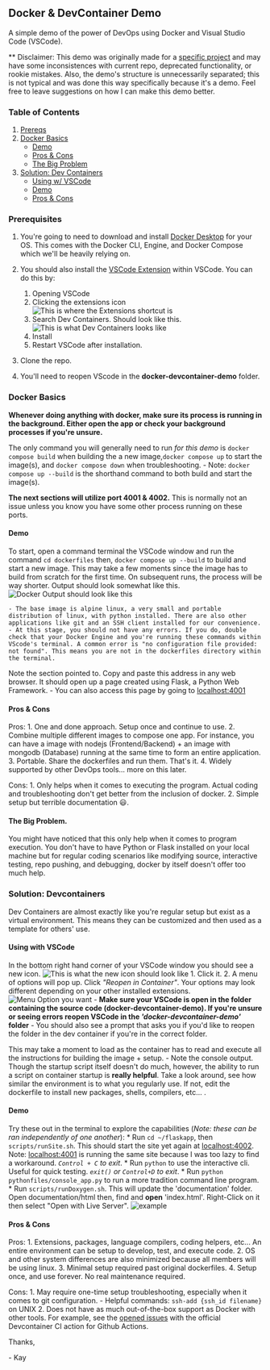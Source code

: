 ## Docker & DevContainer Demo

A simple demo of the power of DevOps using Docker and Visual Studio Code (VSCode).

** Disclaimer: This demo was originally made for a [specific project](https://github.com/HelloWorldSeniorProject/AirKeys) and may have some inconsistences with current repo, deprecated functionality, or rookie mistakes. Also, the demo's structure is unnecessarily separated; this is not typical and was done this way specifically because it's a demo. Feel free to leave suggestions on how I can make this demo better.

### Table of Contents
1. [Prereqs](#prerequisites)
2. [Docker Basics](#docker-basics)
    * [Demo](#demo)
    * [Pros & Cons](#pros--cons)
    * [The Big Problem](#the-big-problem)
3. [Solution: Dev Containers](#solution-devcontainers)
    * [Using w/ VSCode](#using-with-vscode)
    * [Demo](#demo-1)
    * [Pros & Cons](#pros--cons)


### Prerequisites

1. You're going to need to download and install [Docker Desktop](https://www.docker.com/products/docker-desktop/) for your OS. This comes with the Docker CLI, Engine, and Docker Compose which we'll be heavily relying on.

2. You should also install the [VSCode Extension](https://marketplace.visualstudio.com/items?itemName=ms-vscode-remote.remote-containers) within VSCode. You can do this by:
    1)  Opening VSCode
    2)  Clicking the extensions icon
    ![This is where the Extensions shortcut is](./Assets/extensions_location.png)
    3) Search Dev Containers. Should look like this.
    ![This is what Dev Containers looks like](./Assets/devcontainers.png)
    4) Install
    5) Restart VSCode after installation.
       
3. Clone the repo. 

4. You'll need to reopen VScode in the **docker-devcontainer-demo** folder.

### Docker Basics
**Whenever doing anything with docker, make sure its process is running in the background. Either open the app or check your background processes if you're unsure.** 

The only command you will generally need to run _for this demo_ is `docker compose build` when building the a new image,`docker compose up` to start the image(s), and `docker compose down` when troubleshooting. 
    - Note:  `docker compose up --build` is the shorthand command to both build and start the image(s).

**The next sections will utilize port 4001 & 4002.** This is normally not an issue unless you know you have some other process running on these ports.

#### Demo

To start, open a command terminal the VSCode window and run the command `cd dockerfiles` then, `docker compose up --build` to build and start a new image. This may take a few moments since the image has to build from scratch for the first time. On subsequent runs, the process will be way shorter. Output should look somewhat like this.
    ![Docker Output should look like this](./Assets/docker_compose_up_output.png)

    - The base image is alpine linux, a very small and portable distribution of linux, with python installed. There are also other applications like git and an SSH client installed for our convenience.
    - At this stage, you should not have any errors. If you do, double check that your Docker Engine and you're running these commands within VScode's terminal. A common error is "no configuration file provided: not found". This means you are not in the dockerfiles directory within the terminal.

Note the section pointed to. Copy and paste this address in any web browser. It should open up a page created using Flask, a Python Web Framework.
    - You can also access this page by going to [localhost:4001](http://localhost:4001)

#### Pros & Cons

Pros: 
    1. One and done approach. Setup once and continue to use.
    2. Combine multiple different images to compose one app. For instance, you can have a image with nodejs (Frontend/Backend) + an image with mongodb (Database) running at the same time to form an entire application.
    3. Portable. Share the dockerfiles and run them. That's it.
    4. Widely supported by other DevOps tools... more on this later.

Cons: 
    1. Only helps when it comes to executing the program. Actual coding and troubleshooting don't get better from the inclusion of docker.
    2. Simple setup but terrible documentation :smiley:.

#### The Big Problem.

You might have noticed that this only help when it comes to program execution. You don't have to have Python or Flask installed on your local machine but for regular coding scenarios like modifying source, interactive testing, repo pushing, and debugging, docker by itself doesn't offer too much help.

### Solution: Devcontainers

Dev Containers are almost exactly like you're regular setup but exist as a virtual environment. This means they can be customized and then used as a template for others' use.

#### Using with VSCode

In the bottom right hand corner of your VSCode window you should see a new icon.
![This is what the new icon should look like](./Assets/external_connection_icon.png)
    1. Click it.
    2. A menu of options will pop up. Click *"Reopen in Container"*. Your options may look different depending on your other installed extensions.  ![Menu Option you want](./Assets/devcontainer_option.png)
    - **Make sure your VSCode is open in the folder containing the source code (docker-devcontainer-demo). If you're unsure or seeing errors reopen VSCode in the _'docker-devcontainer-demo'_ folder**
    - You should also see a prompt that asks you if you'd like to reopen the folder in the dev container if you're in the correct folder.

This may take a moment to load as the container has to read and execute all the instructions for building the image + setup.
    - Note the console output. Though the startup script itself doesn't do much, however, the ability to run a script on container startup is **really helpful**. Take a look around, see how similar the environment is to what you regularly use. If not, edit the dockerfile to install new packages, shells, compilers, etc... .

#### Demo

Try these out in the terminal to explore the capabilities (_Note: these can be ran independently of one another_):
    * Run `cd ~/flaskapp`, then `scripts/runSite.sh`. This should start the site yet again at [localhost:4002](http://localhost:4002). Note: [localhost:4001](http://localhost:4001) is running the same site because I was too lazy to find a workaround. _`Control + C` to exit_.
    * Run `python` to use the interactive cli. Useful for quick testing. _`exit()` or `Control+D` to exit_.
    * Run `python pythonfiles/console_app.py` to run a more tradition command line program.
    * Run `scripts/runDoxygen.sh`. This will update the 'documentation' folder. Open documentation/html then, find and **open** 'index.html'. Right-Click on it then select "Open with Live Server".
    ![example](./Assets/doxygen_instructions.png)

#### Pros & Cons

Pros: 
    1. Extensions, packages, language compilers, coding helpers, etc... An entire environment can be setup to develop, test, and execute code. 
    2. OS and other system differences are also minimized because all members will be using linux.
    3. Minimal setup required past original dockerfiles.
    4. Setup once, and use forever. No real maintenance required.

Cons: 
    1. May require one-time setup troubleshooting, especially when it comes to git configuration. 
        - Helpful commands: `ssh-add {ssh_id filename}` on UNIX
    2. Does not have as much out-of-the-box support as Docker with other tools. For example, see the [opened issues](https://github.com/devcontainers/ci/issues) with the official Devcontainer CI action for Github Actions.

Thanks,

\- Kay
